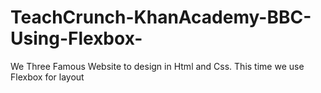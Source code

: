 # TeachCrunch-KhanAcademy-BBC-Using-Flexbox-
We Three Famous Website to design in Html and Css.
This time we use Flexbox for layout
